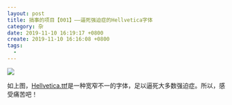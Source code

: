 ```yaml
---
layout: post
title: 搞事的项目【001】——逼死强迫症的Hellvetica字体
category: 杂
date: 2019-11-10 16:19:17 +0800
create: 2019-11-10 16:16:08 +0800
tags: 
  - 
---
```


![](https://i.loli.net/2019/11/10/7jaXhR1B3TLAFOr.jpg)

如上图，[Hellvetica.ttf](https://hellveticafont.com/)是一种宽窄不一的字体，足以逼死大多数强迫症。所以，感受痛苦吧！